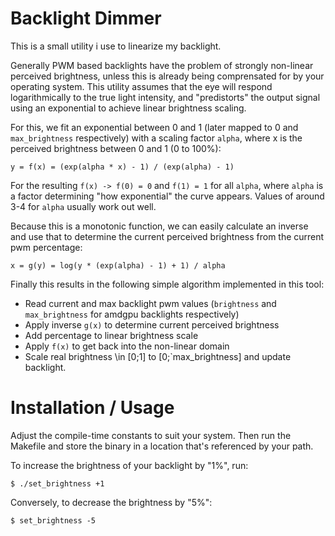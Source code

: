 # Backlight Dimmer

This is a small utility i use to linearize my backlight.

Generally PWM based backlights have the problem of strongly non-linear perceived brightness, unless this is already being comprensated for by your operating system. This utility assumes that the eye will respond logarithmically to the true light intensity, and "predistorts" the output signal using an exponential to achieve linear brightness scaling.

For this, we fit an exponential between 0 and 1 (later mapped to 0 and `max_brightness` respectively) with a scaling factor `alpha`, where x is the perceived brightness between 0 and 1 (0 to 100%):

```
y = f(x) = (exp(alpha * x) - 1) / (exp(alpha) - 1)
```

For the resulting `f(x) -> f(0) = 0` and `f(1) = 1` for all `alpha`, where `alpha` is a factor determining "how exponential" the curve appears. Values of around 3-4 for `alpha` usually work out well.

Because this is a monotonic function, we can easily calculate an inverse and use that to determine the current perceived brightness from the current pwm percentage:

```
x = g(y) = log(y * (exp(alpha) - 1) + 1) / alpha
```

Finally this results in the following simple algorithm implemented in this tool:

* Read current and max backlight pwm values (`brightness` and `max_brightness` for amdgpu backlights respectively)
* Apply inverse `g(x)` to determine current perceived brightness
* Add percentage to linear brightness scale
* Apply `f(x)` to get back into the non-linear domain
* Scale real brightness \in [0;1] to [0;`max_brightness] and update backlight.

# Installation / Usage

Adjust the compile-time constants to suit your system. Then run the Makefile and store the binary in a location that's referenced by your path.


To increase the brightness of your backlight by "1%", run:

```
$ ./set_brightness +1
```

Conversely, to decrease the brightness by "5%":

```
$ set_brightness -5
```
